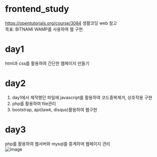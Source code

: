 # frontend_study
  https://opentutorials.org/course/3084 생활코딩 web 참고   
  목표: BITNAMI WAMP를 사용하여 웹 구현    

# day1
html과 css를 활용하여 간단한 웹페이지 만들기   
# day2   
1. day1에서 제작했던 파일에 javascript를 활용하여 코드중복제거, 상호작용 구현    
2. php를 활용하여 file관리
3. bootstrap, api(tawk, disqus)활용하여 웹구현
# day3   
php를 활용하여 웹서버와 mysql를 중계하며 웹페이지 관리   
![image](https://user-images.githubusercontent.com/50009329/142752526-9e0de6e6-d159-47a2-ac06-2f5a3e72f5d4.png)


